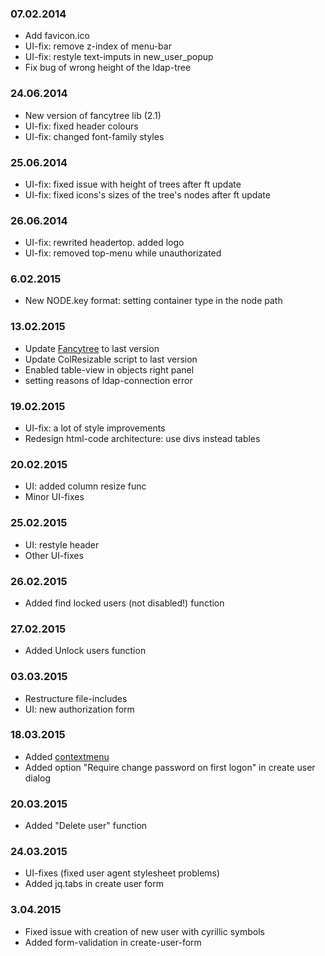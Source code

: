 
### 07.02.2014
* Add favicon.ico
* UI-fix: remove z-index of menu-bar
* UI-fix: restyle text-imputs in new_user_popup
* Fix bug of wrong height of the ldap-tree


### 24.06.2014
* New version of fancytree lib (2.1)
* UI-fix: fixed header colours
* UI-fix: changed font-family styles

### 25.06.2014
* UI-fix: fixed issue with height of trees after ft update
* UI-fix: fixed icons's sizes of the tree's nodes after ft update

### 26.06.2014
* UI-fix: rewrited headertop. added logo
* UI-fix: removed top-menu while unauthorizated

### 6.02.2015
* New NODE.key format: setting container type in the node path

### 13.02.2015
* Update [Fancytree](https://github.com/mar10/fancytree) to last version
* Update ColResizable script to last version
* Enabled table-view in objects right panel
* setting reasons of ldap-connection error 

### 19.02.2015
* UI-fix: a lot of style improvements
* Redesign html-code architecture: use divs instead tables

### 20.02.2015
* UI: added column resize func
* Minor UI-fixes


### 25.02.2015
* UI: restyle header
* Other UI-fixes

### 26.02.2015
* Added find locked users (not disabled!) function 

### 27.02.2015
* Added Unlock users function 

### 03.03.2015
* Restructure file-includes
* UI: new authorization form

### 18.03.2015
* Added [contextmenu](https://github.com/mar10/jquery-ui-contextmenu)
* Added option "Require change password on first logon" in create user dialog

### 20.03.2015
* Added "Delete user" function

### 24.03.2015
* UI-fixes (fixed user agent stylesheet problems)
* Added jq.tabs in create user form

### 3.04.2015
* Fixed issue with creation of new user with cyrillic symbols
* Added form-validation in create-user-form